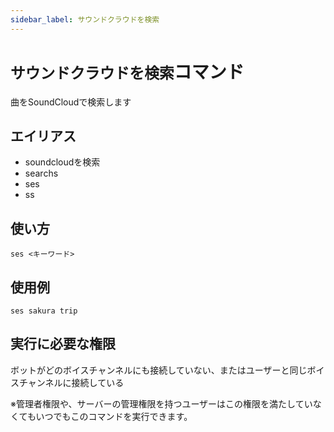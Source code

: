 ```yaml
---
sidebar_label: サウンドクラウドを検索
---
```

# `サウンドクラウドを検索`コマンド
曲をSoundCloudで検索します

## エイリアス
- soundcloudを検索
- searchs
- ses
- ss

## 使い方
```
ses <キーワード>
```

## 使用例
```
ses sakura trip
```


## 実行に必要な権限
ボットがどのボイスチャンネルにも接続していない、またはユーザーと同じボイスチャンネルに接続している

※管理者権限や、サーバーの管理権限を持つユーザーはこの権限を満たしていなくてもいつでもこのコマンドを実行できます。
  
